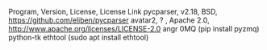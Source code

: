 Program, Version, License, License Link
pycparser, v2.18,  BSD,   https://github.com/eliben/pycparser
avatar2, ? , Apache 2.0,  http://www.apache.org/licenses/LICENSE-2.0
angr
0MQ  (pip install pyzmq)
python-tk
ethtool (sudo apt install ethtool)